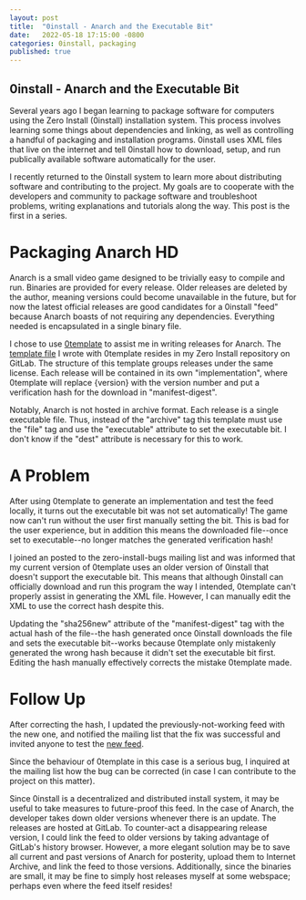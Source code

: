 ```yaml
---
layout: post
title:  "0install - Anarch and the Executable Bit"
date:   2022-05-18 17:15:00 -0800
categories: 0install, packaging
published: true
---
```


0install - Anarch and the Executable Bit
-----------------------------

Several years ago I began learning to package software for computers
using the Zero Install (0install) installation system. This process
involves learning some things about dependencies and linking, as
well as controlling a handful of packaging and installation programs.
0install uses XML files that live on the internet and tell 0install how
to download, setup, and run publically available software automatically
for the user.

I recently returned to the 0install system to learn more about
distributing software and contributing to the project. My goals are to
cooperate with the developers and community to package software and
troubleshoot problems, writing explanations and tutorials along the
way. This post is the first in a series.

Packaging Anarch HD
===================

Anarch is a small video game designed to be trivially easy to compile
and run. Binaries are provided for every release. Older releases are
deleted by the author, meaning versions could become unavailable in the
future, but for now the latest official releases are good candidates
for a 0install "feed" because Anarch boasts of not requiring any
dependencies. Everything needed is encapsulated in a single binary
file.

I chose to use [0template][1] to assist me in writing releases for
Anarch. The [template file][2] I wrote with 0template resides in my Zero
Install repository on GitLab. The structure of this template groups
releases under the same license. Each release will be contained in its
own "implementation", where 0template will replace {version} with the
version number and put a verification hash for the download in
"manifest-digest".

Notably, Anarch is not hosted in archive format. Each release is a
single executable file. Thus, instead of the "archive" tag this
template must use the "file" tag and use the "executable" attribute to
set the executable bit. I don't know if the "dest" attribute is
necessary for this to work.

A Problem
=========

After using 0template to generate an implementation and test the feed
locally, it turns out the executable bit was not set automatically!
The game now can't run without the user first manually setting the bit.
This is bad for the user experience, but in addition this means the
downloaded file--once set to executable--no longer matches the
generated verification hash!

I joined an posted to the zero-install-bugs mailing list and was
informed that my current version of 0template uses an older version
of 0install that doesn't support the executable bit. This means that
although 0install can officially download and run this program the way
I intended, 0template can't properly assist in generating the XML file.
However, I can manually edit the XML to use the correct hash despite
this.

Updating the "sha256new" attribute of the "manifest-digest" tag with
the actual hash of the file--the hash generated once 0install downloads
the file and sets the executable bit--works because 0template only
mistakenly generated the wrong hash because it didn't set the
executable bit first. Editing the hash manually effectively corrects
the mistake 0template made.

Follow Up
=========

After correcting the hash, I updated the previously-not-working feed
with the new one, and notified the mailing list that the fix was
successful and invited anyone to test the [new feed][3].

Since the behaviour of 0template in this case is a serious bug, I
inquired at the mailing list how the bug can be corrected (in case
I can contribute to the project on this matter).

Since 0install is a decentralized and distributed install system, it
may be useful to take measures to future-proof this feed. In the case
of Anarch, the developer takes down older versions whenever there is an
update. The releases are hosted at GitLab. To counter-act a
disappearing release version, I could link the feed to older versions
by taking advantage of GitLab's history browser. However, a more
elegant solution may be to save all current and past versions of
Anarch for posterity, upload them to Internet Archive, and link the
feed to those versions. Additionally, since the binaries are small, it
may be fine to simply host releases myself at some webspace; perhaps
even where the feed itself resides!

[1]: https://docs.0install.net/tools/0template/
[2]: https://gitlab.com/ericxdu/feeds/-/blob/master/templates/Anarch.xml.template
[3]: https://ericxdu.gitlab.io/feeds/Anarch.xml
